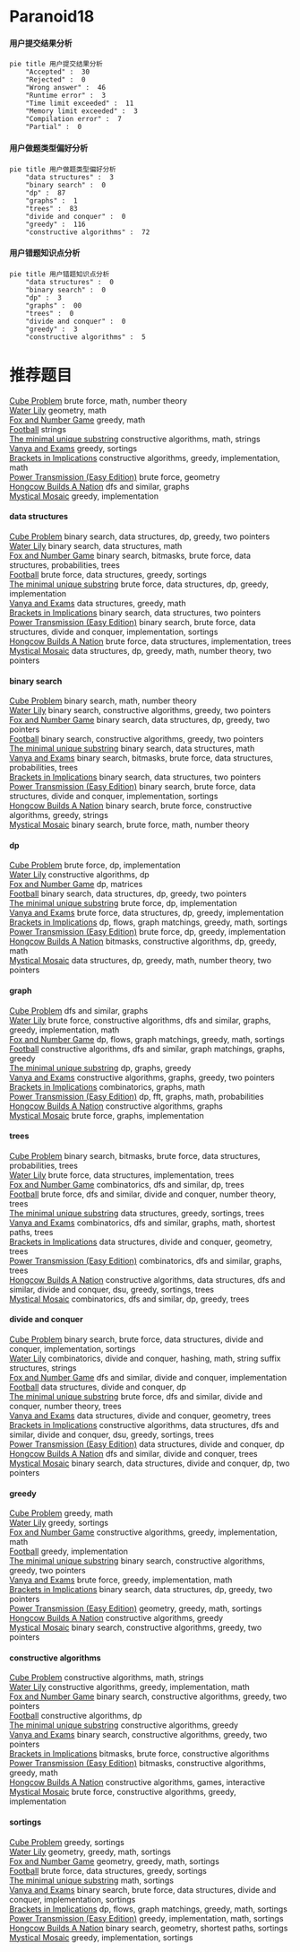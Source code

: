 # Paranoid18
<!-- tabs:start -->
#### **用户提交结果分析**

```mermaid
pie title 用户提交结果分析
    "Accepted" :  30
    "Rejected" :  0
    "Wrong answer" :  46
    "Runtime error" :  3
    "Time limit exceeded" :  11
    "Memory limit exceeded" :  3
    "Compilation error" :  7
    "Partial" :  0
```
#### **用户做题类型偏好分析**

```mermaid
pie title 用户做题类型偏好分析
    "data structures" :  3
    "binary search" :  0
    "dp" :  87
    "graphs" :  1
    "trees" :  83
    "divide and conquer" :  0
    "greedy" :  116
    "constructive algorithms" :  72
```
#### **用户错题知识点分析**

```mermaid
pie title 用户错题知识点分析
    "data structures" :  0
    "binary search" :  0
    "dp" :  3
    "graphs" :  00
    "trees" :  0
    "divide and conquer" :  0
    "greedy" :  3
    "constructive algorithms" :  5
```
<!-- tabs:end -->
# 推荐题目
[Cube Problem](http://codeforces.com/problemset/problem/293/C)		brute force,
                        math,
                        number theory		  
[Water Lily](http://codeforces.com/problemset/problem/1199/B)		geometry,
                        math		  
[Fox and Number Game](http://codeforces.com/problemset/problem/389/A)		greedy,
                        math		  
[Football](http://codeforces.com/problemset/problem/43/A)		strings		  
[The minimal unique substring](https://codeforces.com/contest/1159/problem/D)		constructive algorithms,
                        math,
                        strings		  
[Vanya and Exams](http://codeforces.com/problemset/problem/492/C)		greedy,
                        sortings		  
[Brackets in Implications](http://codeforces.com/problemset/problem/550/E)		constructive algorithms,
                        greedy,
                        implementation,
                        math		  
[Power Transmission (Easy Edition)](http://codeforces.com/problemset/problem/1163/C1)		brute force,
                        geometry		  
[Hongcow Builds A Nation](https://codeforces.com/contest/745/problem/C)		dfs and similar,
                        graphs		  
[Mystical Mosaic](https://codeforces.com/contest/956/problem/A)		greedy,
                        implementation		  
<!-- tabs:start -->
#### **data structures**
[Cube Problem](http://codeforces.com/problemset/problem/1492/C)		binary search,
                        data structures,
                        dp,
                        greedy,
                        two pointers		  
[Water Lily](http://codeforces.com/problemset/problem/1490/G)		binary search,
                        data structures,
                        math		  
[Fox and Number Game](http://codeforces.com/problemset/problem/1479/D)		binary search,
                        bitmasks,
                        brute force,
                        data structures,
                        probabilities,
                        trees		  
[Football](http://codeforces.com/problemset/problem/1497/A)		brute force,
                        data structures,
                        greedy,
                        sortings		  
[The minimal unique substring](http://codeforces.com/problemset/problem/1491/C)		brute force,
                        data structures,
                        dp,
                        greedy,
                        implementation		  
[Vanya and Exams](http://codeforces.com/problemset/problem/1492/B)		data structures,
                        greedy,
                        math		  
[Brackets in Implications](http://codeforces.com/problemset/problem/1436/E)		binary search,
                        data structures,
                        two pointers		  
[Power Transmission (Easy Edition)](http://codeforces.com/problemset/problem/1461/D)		binary search,
                        brute force,
                        data structures,
                        divide and conquer,
                        implementation,
                        sortings		  
[Hongcow Builds A Nation](http://codeforces.com/problemset/problem/1511/C)		brute force,
                        data structures,
                        implementation,
                        trees		  
[Mystical Mosaic](http://codeforces.com/problemset/problem/1497/E1)		data structures,
                        dp,
                        greedy,
                        math,
                        number theory,
                        two pointers		  
#### **binary search**
[Cube Problem](http://codeforces.com/problemset/problem/955/C)		binary search,
                        math,
                        number theory		  
[Water Lily](http://codeforces.com/problemset/problem/1463/D)		binary search,
                        constructive algorithms,
                        greedy,
                        two pointers		  
[Fox and Number Game](http://codeforces.com/problemset/problem/1492/C)		binary search,
                        data structures,
                        dp,
                        greedy,
                        two pointers		  
[Football](http://codeforces.com/problemset/problem/1463/D)		binary search,
                        constructive algorithms,
                        greedy,
                        two pointers		  
[The minimal unique substring](http://codeforces.com/problemset/problem/1490/G)		binary search,
                        data structures,
                        math		  
[Vanya and Exams](http://codeforces.com/problemset/problem/1479/D)		binary search,
                        bitmasks,
                        brute force,
                        data structures,
                        probabilities,
                        trees		  
[Brackets in Implications](http://codeforces.com/problemset/problem/1436/E)		binary search,
                        data structures,
                        two pointers		  
[Power Transmission (Easy Edition)](http://codeforces.com/problemset/problem/1461/D)		binary search,
                        brute force,
                        data structures,
                        divide and conquer,
                        implementation,
                        sortings		  
[Hongcow Builds A Nation](http://codeforces.com/problemset/problem/1493/C)		binary search,
                        brute force,
                        constructive algorithms,
                        greedy,
                        strings		  
[Mystical Mosaic](http://codeforces.com/problemset/problem/1487/D)		binary search,
                        brute force,
                        math,
                        number theory		  
#### **dp**
[Cube Problem](https://codeforces.com/contest/1457/problem/C)		brute force,
                        dp,
                        implementation		  
[Water Lily](http://codeforces.com/problemset/problem/353/D)		constructive algorithms,
                        dp		  
[Fox and Number Game](http://codeforces.com/problemset/problem/1513/C)		dp,
                        matrices		  
[Football](http://codeforces.com/problemset/problem/1492/C)		binary search,
                        data structures,
                        dp,
                        greedy,
                        two pointers		  
[The minimal unique substring](https://codeforces.com/contest/1457/problem/C)		brute force,
                        dp,
                        implementation		  
[Vanya and Exams](http://codeforces.com/problemset/problem/1491/C)		brute force,
                        data structures,
                        dp,
                        greedy,
                        implementation		  
[Brackets in Implications](http://codeforces.com/problemset/problem/1437/C)		dp,
                        flows,
                        graph matchings,
                        greedy,
                        math,
                        sortings		  
[Power Transmission (Easy Edition)](http://codeforces.com/problemset/problem/1499/B)		brute force,
                        dp,
                        greedy,
                        implementation		  
[Hongcow Builds A Nation](http://codeforces.com/problemset/problem/1491/D)		bitmasks,
                        constructive algorithms,
                        dp,
                        greedy,
                        math		  
[Mystical Mosaic](http://codeforces.com/problemset/problem/1497/E1)		data structures,
                        dp,
                        greedy,
                        math,
                        number theory,
                        two pointers		  
#### **graph**
[Cube Problem](https://codeforces.com/contest/745/problem/C)		dfs and similar,
                        graphs		  
[Water Lily](http://codeforces.com/problemset/problem/1487/C)		brute force,
                        constructive algorithms,
                        dfs and similar,
                        graphs,
                        greedy,
                        implementation,
                        math		  
[Fox and Number Game](http://codeforces.com/problemset/problem/1437/C)		dp,
                        flows,
                        graph matchings,
                        greedy,
                        math,
                        sortings		  
[Football](http://codeforces.com/problemset/problem/1470/D)		constructive algorithms,
                        dfs and similar,
                        graph matchings,
                        graphs,
                        greedy		  
[The minimal unique substring](http://codeforces.com/problemset/problem/1476/C)		dp,
                        graphs,
                        greedy		  
[Vanya and Exams](http://codeforces.com/problemset/problem/1304/D)		constructive algorithms,
                        graphs,
                        greedy,
                        two pointers		  
[Brackets in Implications](http://codeforces.com/problemset/problem/1475/C)		combinatorics,
                        graphs,
                        math		  
[Power Transmission (Easy Edition)](http://codeforces.com/problemset/problem/553/E)		dp,
                        fft,
                        graphs,
                        math,
                        probabilities		  
[Hongcow Builds A Nation](http://codeforces.com/problemset/problem/1495/C)		constructive algorithms,
                        graphs		  
[Mystical Mosaic](http://codeforces.com/problemset/problem/1510/K)		brute force,
                        graphs,
                        implementation		  
#### **trees**
[Cube Problem](http://codeforces.com/problemset/problem/1479/D)		binary search,
                        bitmasks,
                        brute force,
                        data structures,
                        probabilities,
                        trees		  
[Water Lily](http://codeforces.com/problemset/problem/1511/C)		brute force,
                        data structures,
                        implementation,
                        trees		  
[Fox and Number Game](http://codeforces.com/problemset/problem/1499/F)		combinatorics,
                        dfs and similar,
                        dp,
                        trees		  
[Football](http://codeforces.com/problemset/problem/1491/E)		brute force,
                        dfs and similar,
                        divide and conquer,
                        number theory,
                        trees		  
[The minimal unique substring](http://codeforces.com/problemset/problem/1466/D)		data structures,
                        greedy,
                        sortings,
                        trees		  
[Vanya and Exams](http://codeforces.com/problemset/problem/1495/D)		combinatorics,
                        dfs and similar,
                        graphs,
                        math,
                        shortest paths,
                        trees		  
[Brackets in Implications](http://codeforces.com/problemset/problem/1303/G)		data structures,
                        divide and conquer,
                        geometry,
                        trees		  
[Power Transmission (Easy Edition)](http://codeforces.com/problemset/problem/1454/E)		combinatorics,
                        dfs and similar,
                        graphs,
                        trees		  
[Hongcow Builds A Nation](http://codeforces.com/problemset/problem/1494/D)		constructive algorithms,
                        data structures,
                        dfs and similar,
                        divide and conquer,
                        dsu,
                        greedy,
                        sortings,
                        trees		  
[Mystical Mosaic](http://codeforces.com/problemset/problem/1292/C)		combinatorics,
                        dfs and similar,
                        dp,
                        greedy,
                        trees		  
#### **divide and conquer**
[Cube Problem](http://codeforces.com/problemset/problem/1461/D)		binary search,
                        brute force,
                        data structures,
                        divide and conquer,
                        implementation,
                        sortings		  
[Water Lily](http://codeforces.com/problemset/problem/1466/G)		combinatorics,
                        divide and conquer,
                        hashing,
                        math,
                        string suffix structures,
                        strings		  
[Fox and Number Game](http://codeforces.com/problemset/problem/1490/D)		dfs and similar,
                        divide and conquer,
                        implementation		  
[Football](https://codeforces.com/contest/1483/problem/C)		data structures,
                        divide and conquer,
                        dp		  
[The minimal unique substring](http://codeforces.com/problemset/problem/1491/E)		brute force,
                        dfs and similar,
                        divide and conquer,
                        number theory,
                        trees		  
[Vanya and Exams](http://codeforces.com/problemset/problem/1303/G)		data structures,
                        divide and conquer,
                        geometry,
                        trees		  
[Brackets in Implications](http://codeforces.com/problemset/problem/1494/D)		constructive algorithms,
                        data structures,
                        dfs and similar,
                        divide and conquer,
                        dsu,
                        greedy,
                        sortings,
                        trees		  
[Power Transmission (Easy Edition)](http://codeforces.com/problemset/problem/1482/E)		data structures,
                        divide and conquer,
                        dp		  
[Hongcow Builds A Nation](http://codeforces.com/problemset/problem/566/C)		dfs and similar,
                        divide and conquer,
                        trees		  
[Mystical Mosaic](http://codeforces.com/problemset/problem/1428/F)		binary search,
                        data structures,
                        divide and conquer,
                        dp,
                        two pointers		  
#### **greedy**
[Cube Problem](http://codeforces.com/problemset/problem/389/A)		greedy,
                        math		  
[Water Lily](http://codeforces.com/problemset/problem/492/C)		greedy,
                        sortings		  
[Fox and Number Game](http://codeforces.com/problemset/problem/550/E)		constructive algorithms,
                        greedy,
                        implementation,
                        math		  
[Football](https://codeforces.com/contest/956/problem/A)		greedy,
                        implementation		  
[The minimal unique substring](http://codeforces.com/problemset/problem/1463/D)		binary search,
                        constructive algorithms,
                        greedy,
                        two pointers		  
[Vanya and Exams](http://codeforces.com/problemset/problem/931/A)		brute force,
                        greedy,
                        implementation,
                        math		  
[Brackets in Implications](http://codeforces.com/problemset/problem/1492/C)		binary search,
                        data structures,
                        dp,
                        greedy,
                        two pointers		  
[Power Transmission (Easy Edition)](https://codeforces.com/contest/1496/problem/C)		geometry,
                        greedy,
                        math,
                        sortings		  
[Hongcow Builds A Nation](http://codeforces.com/problemset/problem/1493/A)		constructive algorithms,
                        greedy		  
[Mystical Mosaic](http://codeforces.com/problemset/problem/1463/D)		binary search,
                        constructive algorithms,
                        greedy,
                        two pointers		  
#### **constructive algorithms**
[Cube Problem](https://codeforces.com/contest/1159/problem/D)		constructive algorithms,
                        math,
                        strings		  
[Water Lily](http://codeforces.com/problemset/problem/550/E)		constructive algorithms,
                        greedy,
                        implementation,
                        math		  
[Fox and Number Game](http://codeforces.com/problemset/problem/1463/D)		binary search,
                        constructive algorithms,
                        greedy,
                        two pointers		  
[Football](http://codeforces.com/problemset/problem/353/D)		constructive algorithms,
                        dp		  
[The minimal unique substring](http://codeforces.com/problemset/problem/1493/A)		constructive algorithms,
                        greedy		  
[Vanya and Exams](http://codeforces.com/problemset/problem/1463/D)		binary search,
                        constructive algorithms,
                        greedy,
                        two pointers		  
[Brackets in Implications](https://codeforces.com/contest/1456/problem/B)		bitmasks,
                        brute force,
                        constructive algorithms		  
[Power Transmission (Easy Edition)](http://codeforces.com/problemset/problem/1492/D)		bitmasks,
                        constructive algorithms,
                        greedy,
                        math		  
[Hongcow Builds A Nation](https://codeforces.com/contest/1504/problem/D)		constructive algorithms,
                        games,
                        interactive		  
[Mystical Mosaic](https://codeforces.com/contest/1483/problem/A)		brute force,
                        constructive algorithms,
                        greedy,
                        implementation		  
#### **sortings**
[Cube Problem](http://codeforces.com/problemset/problem/492/C)		greedy,
                        sortings		  
[Water Lily](https://codeforces.com/contest/1496/problem/C)		geometry,
                        greedy,
                        math,
                        sortings		  
[Fox and Number Game](http://codeforces.com/problemset/problem/1495/A)		geometry,
                        greedy,
                        math,
                        sortings		  
[Football](http://codeforces.com/problemset/problem/1497/A)		brute force,
                        data structures,
                        greedy,
                        sortings		  
[The minimal unique substring](http://codeforces.com/problemset/problem/1427/A)		math,
                        sortings		  
[Vanya and Exams](http://codeforces.com/problemset/problem/1461/D)		binary search,
                        brute force,
                        data structures,
                        divide and conquer,
                        implementation,
                        sortings		  
[Brackets in Implications](http://codeforces.com/problemset/problem/1437/C)		dp,
                        flows,
                        graph matchings,
                        greedy,
                        math,
                        sortings		  
[Power Transmission (Easy Edition)](http://codeforces.com/problemset/problem/1473/A)		greedy,
                        implementation,
                        math,
                        sortings		  
[Hongcow Builds A Nation](http://codeforces.com/problemset/problem/1486/B)		binary search,
                        geometry,
                        shortest paths,
                        sortings		  
[Mystical Mosaic](http://codeforces.com/problemset/problem/1480/B)		greedy,
                        implementation,
                        sortings		  
<!-- tabs:end -->
